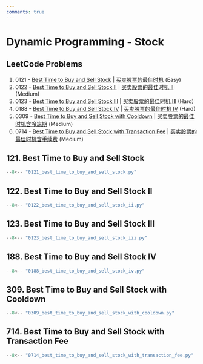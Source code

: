 ```yaml
---
comments: true
---
```


# Dynamic Programming - Stock

## LeetCode Problems

1. 0121 - [Best Time to Buy and Sell Stock](https://leetcode.com/problems/best-time-to-buy-and-sell-stock/) | [买卖股票的最佳时机](https://leetcode.cn/problems/best-time-to-buy-and-sell-stock/) (Easy)
2. 0122 - [Best Time to Buy and Sell Stock II](https://leetcode.com/problems/best-time-to-buy-and-sell-stock-ii/) | [买卖股票的最佳时机 II](https://leetcode.cn/problems/best-time-to-buy-and-sell-stock-ii/) (Medium)
3. 0123 - [Best Time to Buy and Sell Stock III](https://leetcode.com/problems/best-time-to-buy-and-sell-stock-iii/) | [买卖股票的最佳时机 III](https://leetcode.cn/problems/best-time-to-buy-and-sell-stock-iii/) (Hard)
4. 0188 - [Best Time to Buy and Sell Stock IV](https://leetcode.com/problems/best-time-to-buy-and-sell-stock-iv/) | [买卖股票的最佳时机 IV](https://leetcode.cn/problems/best-time-to-buy-and-sell-stock-iv/) (Hard)
5. 0309 - [Best Time to Buy and Sell Stock with Cooldown](https://leetcode.com/problems/best-time-to-buy-and-sell-stock-with-cooldown/) | [买卖股票的最佳时机含冷冻期](https://leetcode.cn/problems/best-time-to-buy-and-sell-stock-with-cooldown/) (Medium)
6. 0714 - [Best Time to Buy and Sell Stock with Transaction Fee](https://leetcode.com/problems/best-time-to-buy-and-sell-stock-with-transaction-fee/) | [买卖股票的最佳时机含手续费](https://leetcode.cn/problems/best-time-to-buy-and-sell-stock-with-transaction-fee/) (Medium)

## 121. Best Time to Buy and Sell Stock

```python
--8<-- "0121_best_time_to_buy_and_sell_stock.py"
```

## 122. Best Time to Buy and Sell Stock II

```python
--8<-- "0122_best_time_to_buy_and_sell_stock_ii.py"
```

## 123. Best Time to Buy and Sell Stock III

```python
--8<-- "0123_best_time_to_buy_and_sell_stock_iii.py"
```

## 188. Best Time to Buy and Sell Stock IV

```python
--8<-- "0188_best_time_to_buy_and_sell_stock_iv.py"
```

## 309. Best Time to Buy and Sell Stock with Cooldown

```python
--8<-- "0309_best_time_to_buy_and_sell_stock_with_cooldown.py"
```

## 714. Best Time to Buy and Sell Stock with Transaction Fee

```python
--8<-- "0714_best_time_to_buy_and_sell_stock_with_transaction_fee.py"
```
